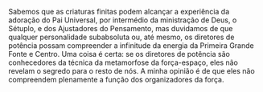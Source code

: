 ﻿Sabemos que as criaturas finitas podem alcançar a experiência da adoração do Pai Universal, por intermédio da ministração de Deus, o Sétuplo, e dos Ajustadores do Pensamento, mas duvidamos de que qualquer personalidade subabsoluta ou, até mesmo, os diretores de potência possam compreender a infinitude da energia da Primeira Grande Fonte e Centro. Uma coisa é certa: se os diretores de potência são conhecedores da técnica da metamorfose da força-espaço, eles não revelam o segredo para o resto de nós. A minha opinião é de que eles não compreendem plenamente a função dos organizadores da força.
